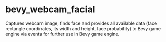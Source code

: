 # bevy_webcam_facial
Captures webcam image, finds face and provides all available data (face rectangle coordinates, its width and height, face probability) to Bevy game engine via events for further use in Bevy game engine.

